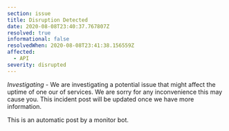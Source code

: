 ```yaml
---
section: issue
title: Disruption Detected
date: 2020-08-08T23:40:37.767807Z
resolved: true
informational: false
resolvedWhen: 2020-08-08T23:41:38.156559Z
affected:
  - API
severity: disrupted
---
```

*Investigating* - We are investigating a potential issue that might affect the uptime of one our of services. We are sorry for any inconvenience this may cause you. This incident post will be updated once we have more information.

This is an automatic post by a monitor bot.
        